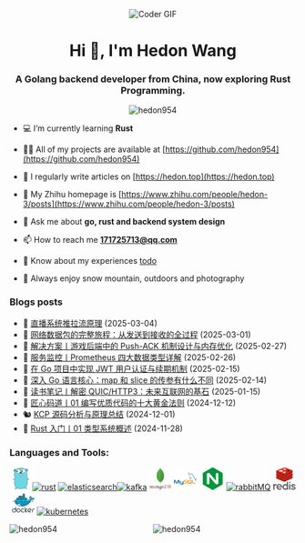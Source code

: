 <p align="center"><img  src="https://media.giphy.com/media/SWoSkN6DxTszqIKEqv/giphy.gif" alt="Coder GIF" width="500"></p>

<h1 align="center">Hi 👋, I'm Hedon Wang</h1>
<h3 align="center">A Golang backend developer from China, now exploring Rust Programming.</h3>

<p align="center"> <img src="https://komarev.com/ghpvc/?username=hedon954&label=Profile%20views&color=0e75b6&style=flat" alt="hedon954" /> </p>

- :computer: I’m currently learning **Rust**

- 👨‍💻 All of my projects are available at [https://github.com/hedon954](https://github.com/hedon954)

- 📝 I regularly write articles on [https://hedon.top](https://hedon.top)
  
- 🍞 My Zhihu homepage is [https://www.zhihu.com/people/hedon-3/posts](https://www.zhihu.com/people/hedon-3/posts)

- 💬 Ask me about **go, rust and backend system design**

- 📫 How to reach me **171725713@qq.com**

- 📄 Know about my experiences [todo](todo)

- :mount_fuji: Always enjoy snow mountain, outdoors and photography

### Blogs posts

<!-- BLOG-POST-LIST:START -->
 - 🎃 [直播系统推拉流原理](https://hedon.top/2025/03/04/live-stream-push-pull/) (2025-03-04)
 - 🐌 [网络数据包的完整旅程：从发送到接收的全过程](https://hedon.top/2025/03/01/net-data-journey/) (2025-03-01)
 - 🦁 [解决方案丨游戏后端中的 Push-ACK 机制设计与内存优化](https://hedon.top/2025/02/27/solution-push-ack/) (2025-02-27)
 - 🍯 [服务监控丨Prometheus 四大数据类型详解](https://hedon.top/2025/02/26/prometheus-data-type/) (2025-02-26)
 - 🍭 [在 Go 项目中实现 JWT 用户认证与续期机制](https://hedon.top/2025/02/15/go-action-jwt/) (2025-02-15)
 - 🤯 [深入 Go 语言核心：map 和 slice 的传参有什么不同](https://hedon.top/2025/02/14/go-slice-vs-map/) (2025-02-14)
 - 🍄 [读书笔记丨解密 QUIC/HTTP3：未来互联网的基石](https://hedon.top/2025/01/15/book-quic-http3/) (2025-01-15)
 - 🐧 [匠心码道丨01 编写优质代码的十大黄金法则](https://hedon.top/2024/12/12/clean-code-10-rules/) (2024-12-12)
 - 🐿️ [KCP 源码分析与原理总结](https://hedon.top/2024/12/01/kcp/) (2024-12-01)
 - 🍯 [Rust 入门丨01 类型系统概述](https://hedon.top/2024/11/28/rust-01-type-system/) (2024-11-28)<!-- BLOG-POST-LIST:END -->

<h3 align="left">Languages and Tools:</h3>
<p align="left">  

<a href="https://golang.org" target="_blank" rel="noreferrer"> <img src="https://raw.githubusercontent.com/devicons/devicon/master/icons/go/go-original.svg" alt="go" width="40" height="40"/></a><a href="https://www.rust-lang.org" target="_blank" rel="noreferrer"><img src="https://www.rust-lang.org/static/images/rust-logo-blk.svg" alt="rust" width="40" height="40"/></a>&nbsp;<a href="https://www.elastic.co" target="_blank" rel="noreferrer"><img src="https://www.vectorlogo.zone/logos/elastic/elastic-icon.svg" alt="elasticsearch" width="40" height="40"/></a><a href="https://kafka.apache.org/" target="_blank" rel="noreferrer"><img src="https://www.vectorlogo.zone/logos/apache_kafka/apache_kafka-icon.svg" alt="kafka" width="40" height="40"/></a>&nbsp;<a href="https://www.mongodb.com/" target="_blank" rel="noreferrer"><img src="https://raw.githubusercontent.com/devicons/devicon/master/icons/mongodb/mongodb-original-wordmark.svg" alt="mongodb" width="40" height="40"/></a>&nbsp;<a href="https://www.mysql.com/" target="_blank" rel="noreferrer"><img src="https://raw.githubusercontent.com/devicons/devicon/master/icons/mysql/mysql-original-wordmark.svg" alt="mysql" width="40" height="40"/></a>&nbsp;&nbsp;<a href="https://www.nginx.com" target="_blank" rel="noreferrer"><img src="https://raw.githubusercontent.com/devicons/devicon/master/icons/nginx/nginx-original.svg" alt="nginx" width="40" height="40"/></a>&nbsp;<a href="https://www.rabbitmq.com" target="_blank" rel="noreferrer"><img src="https://www.vectorlogo.zone/logos/rabbitmq/rabbitmq-icon.svg" alt="rabbitMQ" width="40" height="40"/></a>&nbsp;<a href="https://redis.io" target="_blank" rel="noreferrer"><img src="https://raw.githubusercontent.com/devicons/devicon/master/icons/redis/redis-original-wordmark.svg" alt="redis" width="40" height="40"/></a>&nbsp;<a href="https://www.docker.com/" target="_blank" rel="noreferrer"><img src="https://raw.githubusercontent.com/devicons/devicon/master/icons/docker/docker-original-wordmark.svg" alt="docker" width="40" height="40"/></a>&nbsp;<a href="https://kubernetes.io" target="_blank" rel="noreferrer"><img src="https://www.vectorlogo.zone/logos/kubernetes/kubernetes-icon.svg" alt="kubernetes" width="40" height="40"/></a> 
<br>
<p><img align="left" width="50%" height="200" src="https://github-readme-stats.vercel.app/api?username=hedon954&show_icons=true&locale=en&orgs=hedon-rust-road,hedon-go-road" alt="hedon954" /></p><p><img align="left" width="30%" height="200" src="https://github-readme-stats.vercel.app/api/top-langs?username=hedon954&show_icons=true&locale=en&layout=compact&hide=html,javascript,css&orgs=hedon-rust-road,hedon-go-road" alt="hedon954" /></p>

